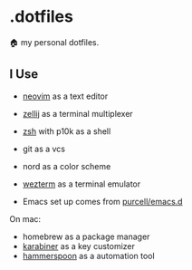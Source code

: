 # .dotfiles

🏠 my personal dotfiles.

## I Use

- [neovim] as a text editor
- [zellij] as a terminal multiplexer
- [zsh] with p10k as a shell
- git as a vcs
- nord as a color scheme
- [wezterm] as a terminal emulator

- Emacs set up comes from [purcell/emacs.d](https://github.com/purcell/emacs.d?tab=BSD-2-Clause-1-ov-file)

On mac:

- homebrew as a package manager
- [karabiner] as a key customizer
- [hammerspoon] as a automation tool

[neovim]: ./neovim
[zellij]: ./zellij
[zsh]: ./zsh
[wezterm]: ./wezterm
[karabiner]: ./karabiner
[hammerspoon]: ./hammerspoon
